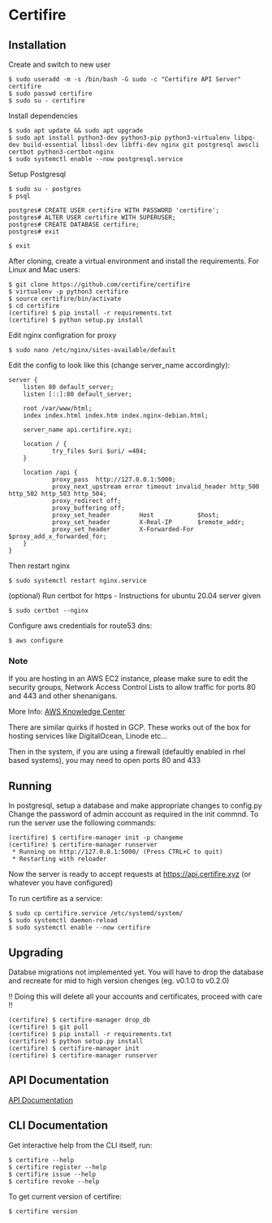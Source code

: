 Certifire
=========

Installation
------------

Create and switch to new user
    
    $ sudo useradd -m -s /bin/bash -G sudo -c "Certifire API Server" certifire
    $ sudo passwd certifire
    $ sudo su - certifire


Install dependencies

    $ sudo apt update && sudo apt upgrade
    $ sudo apt install python3-dev python3-pip python3-virtualenv libpq-dev build-essential libssl-dev libffi-dev nginx git postgresql awscli certbot python3-certbot-nginx
    $ sudo systemctl enable --now postgresql.service

Setup Postgresql

    $ sudo su - postgres
    $ psql

    postgres# CREATE USER certifire WITH PASSWORD 'certifire';
    postgres# ALTER USER certifire WITH SUPERUSER;
    postgres# CREATE DATABASE certifire;
    postgres# exit

    $ exit

After cloning, create a virtual environment and install the requirements. For Linux and Mac users:

    $ git clone https://github.com/certifire/certifire
    $ virtualenv -p python3 certifire
    $ source certifire/bin/activate
    $ cd certifire
    (certifire) $ pip install -r requirements.txt
    (certifire) $ python setup.py install

Edit nginx configration for proxy

    $ sudo nano /etc/nginx/sites-available/default

Edit the config to look like this (change server_name accordingly):

    server {
        listen 80 default_server;
        listen [::]:80 default_server;

        root /var/www/html;
        index index.html index.htm index.nginx-debian.html;

        server_name api.certifire.xyz;

        location / {
                try_files $uri $uri/ =404;
        }

        location /api {
                proxy_pass  http://127.0.0.1:5000;
                proxy_next_upstream error timeout invalid_header http_500 http_502 http_503 http_504;
                proxy_redirect off;
                proxy_buffering off;
                proxy_set_header        Host            $host;
                proxy_set_header        X-Real-IP       $remote_addr;
                proxy_set_header        X-Forwarded-For $proxy_add_x_forwarded_for;
        }
    }

Then restart nginx

    $ sudo systemctl restart nginx.service 

(optional) Run certbot for https - Instructions for ubuntu 20.04 server given

    $ sudo certbot --nginx

Configure aws credentials for route53 dns:

    $ aws configure

### Note

If you are hosting in an AWS EC2 instance, please make sure to edit the security groups,
Network Access Control Lists to allow traffic for ports 80 and 443 and other shenanigans.

More Info: [AWS Knowledge Center](https://aws.amazon.com/premiumsupport/knowledge-center/connect-http-https-ec2/)

There are similar quirks if hosted in GCP. These works out of the box for hosting services like
DigitalOcean, Linode etc...

Then in the system, if you are using a firewall (defaultly enabled in rhel based systems), 
you may need to open ports 80 and 433 


Running
-------

In postgresql, setup a database and make appropriate changes to config.py
Change the password of admin account as required in the init commnd.
To run the server use the following commands:

    (certifire) $ certifire-manager init -p changeme
    (certifire) $ certifire-manager runserver
     * Running on http://127.0.0.1:5000/ (Press CTRL+C to quit)
     * Restarting with reloader

Now the server is ready to accept requests at https://api.certifire.xyz (or whatever you have configured)

To run certifire as a service:

    $ sudo cp certifire.service /etc/systemd/system/
    $ sudo systemctl daemon-reload
    $ sudo systemctl enable --now certifire

Upgrading
---------

Databse migrations not implemented yet. You will have to drop the database and recreate
for mid to high version chenges (eg. v0.1.0 to v0.2.0)

!! Doing this will delete all your accounts and certificates, proceed with care !!

    (certifire) $ certifire-manager drop_db
    (certifire) $ git pull
    (certifire) $ pip install -r requirements.txt
    (certifire) $ python setup.py install
    (certifire) $ certifire-manager init
    (certifire) $ certifire-manager runserver

API Documentation
-----------------

[API Documentation](./README_API.md)

CLI Documentation
-----------------

Get interactive help from the CLI itself, run:

    $ certifire --help
    $ certifire register --help
    $ certifire issue --help
    $ certifire revoke --help

To get current version of certifire:

    $ certifire version
